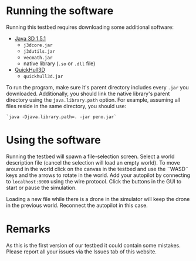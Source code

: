 # Running the software
Running this testbed requires downloading some additional software:

 - [Java 3D 1.5.1](http://www.oracle.com/technetwork/java/javasebusiness/downloads/java-archive-downloads-java-client-419417.html#java3d-1.5.1-oth-JPR) 
	 - `j3dcore.jar`
	 - `j3dutils.jar`
	 - `vecmath.jar`
	 - native library (`.so` or `.dll` file)
 - [QuickHull3D](https://www.cs.ubc.ca/~lloyd/java/lib/quickhull3d.jar)
	- `quickhull3d.jar`

To run the program, make sure it's parent directory includes every `.jar` you downloaded. Additionally, you should link the native library's parent directory using the `java.library.path` option. For example, assuming all files reside in the same directory, you should use:

	`java -Djava.library.path=. -jar peno.jar`

# Using the software
Running the testbed will spawn a file-selection screen. Select a world description file (cancel the selection will load an empty world). To move around in the world click on the canvas in the testbed and use the ¨WASD¨ keys and the arrows to rotate in the world. Add your autopilot by connecting to `localhost:8000` using the wire protocol. Click the buttons in the GUI to start or pause the simulation.

Loading a new file while there is a drone in the simulator will keep the drone in the previous world. Reconnect the autopilot in this case.

# Remarks
As this is the first version of our testbed it could contain some mistakes. Please report all your issues via the Issues tab of this website.
